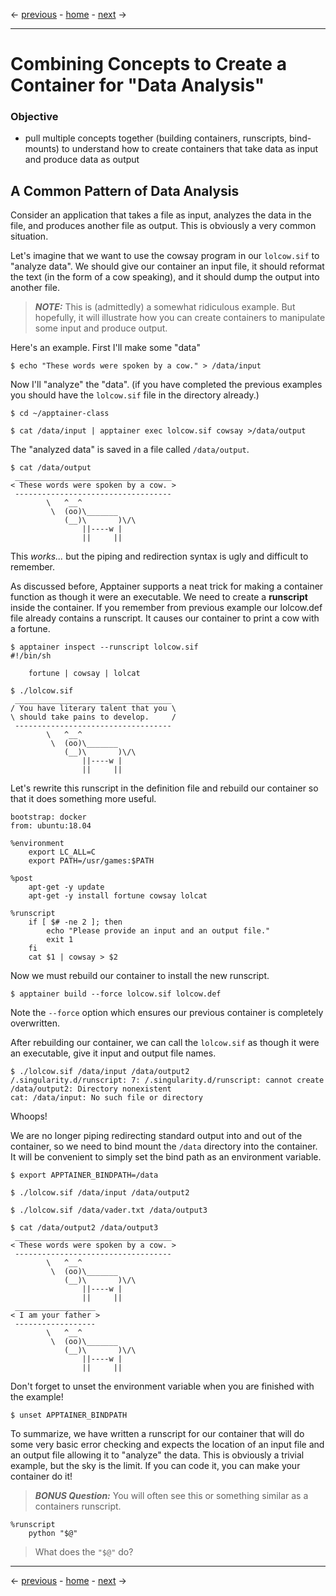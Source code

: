 <- [previous](/04-bind-mounts/README.md) - [home](/README.md) - [next](/06-installation/README.md) ->

---
# Combining Concepts to Create a Container for "Data Analysis"

### Objective

- pull multiple concepts together (building containers, runscripts, bind-mounts) to understand how to create containers that take data as input and produce data as output

## A Common Pattern of Data Analysis

Consider an application that takes a file as input, analyzes the data in the file, and produces another file as output. This is obviously a very common situation.

Let's imagine that we want to use the cowsay program in our `lolcow.sif` to "analyze data".  We should give our container an input file, it should reformat the text (in the form of a cow speaking), and it should dump the output into another file. 

>**_NOTE:_** This is (admittedly) a somewhat ridiculous example. But hopefully, it will illustrate how you can create containers to manipulate some input and produce output.

Here's an example.  First I'll make some "data"

```text
$ echo "These words were spoken by a cow." > /data/input
```

Now I'll "analyze" the "data". (if you have completed the previous examples you should have the `lolcow.sif` file in the directory already.)

```text
$ cd ~/apptainer-class

$ cat /data/input | apptainer exec lolcow.sif cowsay >/data/output
```

The "analyzed data" is saved in a file called `/data/output`. 

```text
$ cat /data/output 
 ___________________________________
< These words were spoken by a cow. >
 -----------------------------------
        \   ^__^
         \  (oo)\_______
            (__)\       )\/\
                ||----w |
                ||     ||

```

This _works..._ but the piping and redirection syntax is ugly and difficult to remember.  

As discussed before, Apptainer supports a neat trick for making a container function as though it were an executable.  We need to create a **runscript** inside the container. If you remember from previous example our lolcow.def file already contains a runscript.  It causes our container to print a cow with a fortune.  

```text
$ apptainer inspect --runscript lolcow.sif 
#!/bin/sh

    fortune | cowsay | lolcat

$ ./lolcow.sif 
 ___________________________________
/ You have literary talent that you \
\ should take pains to develop.     /
 -----------------------------------
        \   ^__^
         \  (oo)\_______
            (__)\       )\/\
                ||----w |
                ||     ||

```

Let's rewrite this runscript in the definition file and rebuild our container so that it does something more useful. 

```
bootstrap: docker
from: ubuntu:18.04

%environment
    export LC_ALL=C
    export PATH=/usr/games:$PATH

%post
    apt-get -y update
    apt-get -y install fortune cowsay lolcat

%runscript
    if [ $# -ne 2 ]; then
        echo "Please provide an input and an output file."
        exit 1
    fi
    cat $1 | cowsay > $2
```

Now we must rebuild our container to install the new runscript.  

```text
$ apptainer build --force lolcow.sif lolcow.def
```

Note the `--force` option which ensures our previous container is completely overwritten.

After rebuilding our container, we can call the `lolcow.sif` as though it were an executable, give it input and output file names.  

```text
$ ./lolcow.sif /data/input /data/output2
/.singularity.d/runscript: 7: /.singularity.d/runscript: cannot create /data/output2: Directory nonexistent
cat: /data/input: No such file or directory
```

Whoops!  

We are no longer piping redirecting standard output into and out of the container, so we need to bind mount the `/data` directory into the container.  It will be convenient to simply set the bind path as an environment variable.  

```text
$ export APPTAINER_BINDPATH=/data

$ ./lolcow.sif /data/input /data/output2

$ ./lolcow.sif /data/vader.txt /data/output3

$ cat /data/output2 /data/output3
 ___________________________________
< These words were spoken by a cow. >
 -----------------------------------
        \   ^__^
         \  (oo)\_______
            (__)\       )\/\
                ||----w |
                ||     ||
 __________________
< I am your father >
 ------------------
        \   ^__^
         \  (oo)\_______
            (__)\       )\/\
                ||----w |
                ||     ||
```
Don't forget to unset the environment variable when you are finished with the example!

```text
$ unset APPTAINER_BINDPATH
```

To summarize, we have written a runscript for our container that will do some very basic error checking and expects the location of an input file and an output file allowing it to "analyze" the data. This is obviously a trivial example, but the sky is the limit. If you can code it, you can make your container do it!  

>**_BONUS Question:_** You will often see this or something similar as a containers runscript.

```
%runscript
    python "$@"
```
>What does the `"$@"` do?

---
<- [previous](/04-bind-mounts/README.md) - [home](/README.md) - [next](/06-installation/README.md) ->